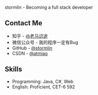 stormlin - Becoming a full stack developer

## Contact Me

+   知乎 - [@老马识途](zhihu.com/people/stormlin)
+   微信公众号 - 我的程序一定有Bug
+   GitHub - [@stormlin](https://github.com/K9A2)
+   CSDN - [@atmiao](http://my.csdn.net/atmiao)

## Skills

+   Programming: Java, C#, Web
+   English: Proficient, CET-6 592
